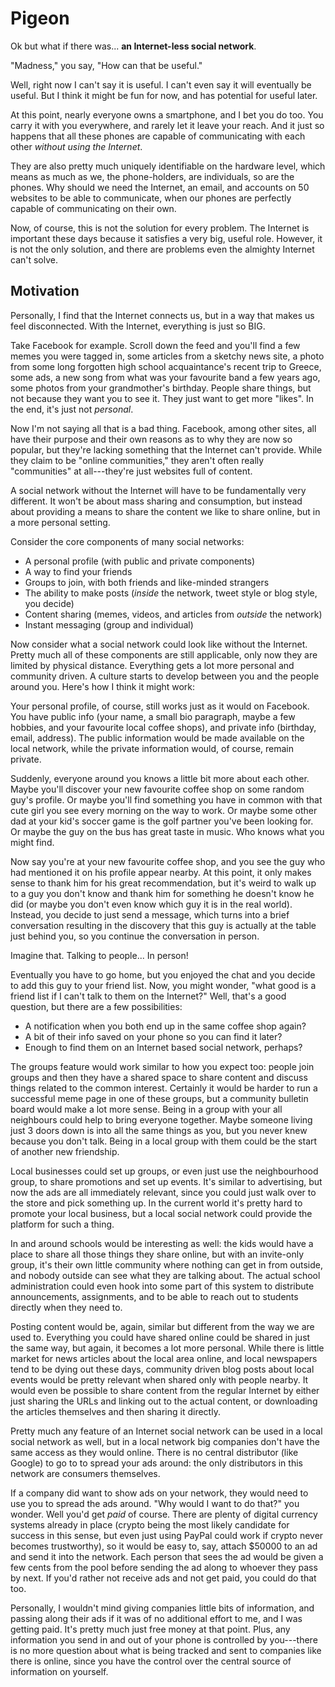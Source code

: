 # Pigeon

Ok but what if there was... __an Internet-less social network__.

"Madness," you say, "How can that be useful."

Well, right now I can't say it is useful. I can't even say it will eventually be useful. But I think
it might be fun for now, and has potential for useful later.

At this point, nearly everyone owns a smartphone, and I bet you do too. You carry it with you
everywhere, and rarely let it leave your reach. And it just so happens that all these phones are
capable of communicating with each other *without using the Internet*.

They are also pretty much uniquely identifiable on the hardware level, which means as much as
we, the phone-holders, are individuals, so are the phones. Why should we need the Internet, an
email, and accounts on 50 websites to be able to communicate, when our phones are perfectly capable
of communicating on their own.

Now, of course, this is not the solution for every problem. The Internet is important these days
because it satisfies a very big, useful role. However, it is not the only solution, and there are
problems even the almighty Internet can't solve.

## Motivation

Personally, I find that the Internet connects us, but in a way that makes us feel disconnected. With
the Internet, everything is just so BIG.

Take Facebook for example. Scroll down the feed and you'll find a few memes you were tagged in, some
articles from a sketchy news site, a photo from some long forgotten high school acquaintance's
recent trip to Greece, some ads, a new song from what was your favourite band a few years ago, some
photos from your grandmother's birthday. People share things, but not because they want you to see
it. They just want to get more "likes". In the end, it's just not *personal*.

Now I'm not saying all that is a bad thing. Facebook, among other sites, all have their purpose and
their own reasons as to why they are now so popular, but they're lacking something that the
Internet can't provide. While they claim to be "online communities," they aren't often really
"communities" at all---they're just websites full of content.

A social network without the Internet will have to be fundamentally very different. It won't be
about mass sharing and consumption, but instead about providing a means to share the content we
like to share online, but in a more personal setting.

Consider the core components of many social networks:
*   A personal profile (with public and private components)
*   A way to find your friends
*   Groups to join, with both friends and like-minded strangers
*   The ability to make posts (*inside* the network, tweet style or blog style, you decide)
*   Content sharing (memes, videos, and articles from *outside* the network)
*   Instant messaging (group and individual)

Now consider what a social network could look like without the Internet. Pretty much all of these
components are still applicable, only now they are limited by physical distance. Everything gets a
lot more personal and community driven. A culture starts to develop between you and the people
around you. Here's how I think it might work:

Your personal profile, of course, still works just as it would on Facebook. You have public info
(your name, a small bio paragraph, maybe a few hobbies, and your favourite local coffee shops), and
private info (birthday, email, address). The public information would be made available on the
local network, while the private information would, of course, remain private.

Suddenly, everyone around you knows a little bit more about each other. Maybe you'll discover your
new favourite coffee shop on some random guy's profile. Or maybe you'll find something you have in
common with that cute girl you see every morning on the way to work. Or maybe some other dad at your
kid's soccer game is the golf partner you've been looking for. Or maybe the guy on the bus has great
taste in music. Who knows what you might find.

Now say you're at your new favourite coffee shop, and you see the guy who had mentioned it on his
profile appear nearby. At this point, it only makes sense to thank him for his great recommendation,
but it's weird to walk up to a guy you don't know and thank him for something he doesn't know he
did (or maybe you don't even know which guy it is in the real world). Instead, you decide to just
send a message, which turns into a brief conversation resulting in the discovery that this guy is
actually at the table just behind you, so you continue the conversation in person.

Imagine that. Talking to people... In person!

Eventually you have to go home, but you enjoyed the chat and you decide to add this guy to your
friend list. Now, you might wonder, "what good is a friend list if I can't talk to them on the
Internet?" Well, that's a good question, but there are a few possibilities:
*   A notification when you both end up in the same coffee shop again?
*   A bit of their info saved on your phone so you can find it later?
*   Enough to find them on an Internet based social network, perhaps?

The groups feature would work similar to how you expect too: people join groups and then they have a
shared space to share content and discuss things related to the common interest. Certainly it would
be harder to run a successful meme page in one of these groups, but a community bulletin board would
make a lot more sense. Being in a group with your all neighbours could help to bring everyone
together. Maybe someone living just 3 doors down is into all the same things as you, but you never
knew because you don't talk. Being in a local group with them could be the start of another new
friendship.

Local businesses could set up groups, or even just use the neighbourhood group, to share promotions
and set up events. It's similar to advertising, but now the ads are all immediately relevant, since
you could just walk over to the store and pick something up. In the current world it's pretty hard
to promote your local business, but a local social network could provide the platform for such a
thing.

In and around schools would be interesting as well: the kids would have a place to share all those
things they share online, but with an invite-only group, it's their own little community where
nothing can get in from outside, and nobody outside can see what they are talking about. The actual
school administration could even hook into some part of this system to distribute announcements,
assignments, and to be able to reach out to students directly when they need to.

Posting content would be, again, similar but different from the way we are used to. Everything you
could have shared online could be shared in just the same way, but again, it becomes a lot more
personal. While there is little market for news articles about the local area online, and local
newspapers tend to be dying out these days, community driven blog posts about local events would be
pretty relevant when shared only with people nearby. It would even be possible to share content from
the regular Internet by either just sharing the URLs and linking out to the actual content, or
downloading the articles themselves and then sharing it directly.

Pretty much any feature of an Internet social network can be used in a local social network as well,
but in a local network big companies don't have the same access as they would online. There is no
central distributor (like Google) to go to to spread your ads around: the only distributors in this
network are consumers themselves.

If a company did want to show ads on your network, they would need to use you to spread the ads
around. "Why would I want to do that?" you wonder. Well you'd get *paid* of course. There are plenty
of digital currency systems already in place (crypto being the most likely candidate for success in
this sense, but even just using PayPal could work if crypto never becomes trustworthy), so it would
be easy to, say, attach $50000 to an ad and send it into the network. Each person that sees the ad
would be given a few cents from the pool before sending the ad along to whoever they pass by next.
If you'd rather not receive ads and not get paid, you could do that too.

Personally, I wouldn't mind giving companies little bits of information, and passing along their ads
if it was of no additional effort to me, and I was getting paid. It's pretty much just free money at
that point. Plus, any information you send in and out of your phone is controlled by you---there is
no more question about what is being tracked and sent to companies like there is online, since you
have the control over the central source of information on yourself.
